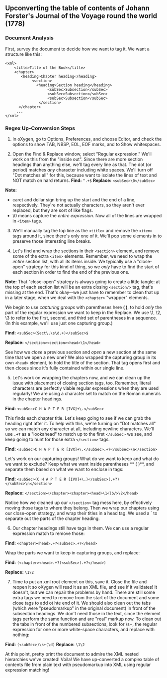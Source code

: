 ## Upconverting the table of contents of Johann Forster's Journal of the Voyage round the world (1778)

### Document Analysis

First, survey the document to decide how we want to tag it. We want a structure like this:
````
<xml>
    <title>Title of the Book</title>
    <chapter>
       <heading>Chapter heading</heading>
            <section>
              <heading>Section heading</heading>
                   <subSec>Subsection</subSec>
                   <subSec>Subsection</subSec>
                   <subSec>Subsection</subSec>
               </section>
      </chapter>
     ...   
</xml>
````
### Regex Up-Conversion Steps

1. In oXygen, go to Options, Preferences, and choose Editor, and check the options to show TAB, NBSP, EOL, EOF marks, and to Show whitespaces.  

2. Open the Find & Replace window, select "Regular expression." We'll work on this from the "inside out". Since there are more section headings than anything else, we'll tag every line as that. The dot (or period) matches *any* character including white spaces. We'll turn off "Dot matches all" for this, because want to isolate the lines of text and NOT match on hard returns.
**Find:** `^.+$`
**Replace:** `<subSec>\0</subSec>`
  
**Note:** 
* caret and dollar sign bring up the start and the end of a line, respectively. They're not actually characters, so they aren't ever replaced, but they are sort of like flags. 
* \0 means capture the *entire expression*. 
Now all of the lines are wrapped in `<item>` tags.   

3. We'll manually tag the top line as the `<title>` and remove the `<item>` tags around it, since there's only one of it. We'll pop some <lb/> elements in to preserve those interesting line breaks.  

4. Let's find and wrap the sections in their `<section>` element, and remove some of the extra `<item>` elements. Remember, we need to wrap the *entire* section list, with all its items inside. We typically use a "close-open" strategy for this kind of thing, so we *only* have to find the start of each section in order to find the end of the previous one.   

**Note:** That "close-open" strategy is always going to create a little tangle: at the top of each section list will be an extra closing `<section/>` tag, that's missing at the end. That's okay--we just have to remember to clean that up in a later stage, when we deal with the `<chapter>` "wrapper" elements.

We begin to use *capturing groups* with parentheses here **( )**, to hold *only* the part of the regular expression we want to keep in the Replace. We use \1, \2, \3 to refer to the first, second, and third set of parentheses in a sequence. (In this example, we'll use just one capturing group.)

**Find:** `<subSec>(Sect\.\s\d.+)</subSec>$`

**Replace:** `</section><section><head>\1</head>`

 See how we *close* a previous section and *open* a new section at the same time that we open a new one? We also wrapped the capturing group in its own `<head>` element, to hold the title of the section. That tag opens first and then closes since it's fully contained within our single line.
 
5. Let's work on wrapping the chapters now, and we can clean up the issue with placement of closing section tags, too. Remember, literal characters are perfectly viable regular expressions when they are used regularly! We are using a character set to match on the Roman numerals in the chapter headings.

**Find:** `<subSec>C H A P T E R [IVX]+\.</subSec>`

This finds each chapter title. Let's keep going to see if we can grab the heading right after it. To help with this, we're turning on "Dot matches all" so we can match any character at all, including newline characters. We'll use **`.+?`** as a "lookahead" to match up to the first `</subSec>` we see, and keep going to hunt for those extra `</section>` tags. 

**Find:** 
`<subSec>C H A P T E R [IVX]+\.</subSec>.+?</subSec>\n</section>`

Let's work on our capturing groups! What do we want to keep and what do we want to exclude? Keep what we want inside parentheses ** (  )**, and separate them based on what we want to enclose in tags:

**Find:** 
`<subSec>(C H A P T E R [IVX]+\.)</subSec>(.+?)</subSec>\n</section>`

**Replace:** `</section></chapter><chapter><head>\1<lb/>\2</head>`

Notice how we cleaned up our `</section>` tag mess here, by effectively moving those tags to where they belong. Then we wrap our chapters using our close-open strategy, and wrap their titles in a head tag. We used a `<lb/> to separate out the parts of the chapter heading.

6. Our chapter headings still have <subSec> tags in them. We can use a regular expression match to remove those:

**Find:** `<chapter><head>.+?<subSec>.+?</head>`

Wrap the parts we want to keep in capturing groups, and replace:

**Find:** `(<chapter><head>.+?)<subSec>(.+?</head>)`

**Replace:** `\1\2`

7. Time to put an xml root element on this, save it. 
Close the file and reopen it so oXygen will read it as an XML file, and see if it validates! 
It doesn't, but we can repair the problems by hand. There are still some extra tags we need to remove from the start of the document and some close tags to add ot hte end of it. 
We should also clean out the tabs (which were "pseudomarkup" in the original document) in front of the subsection headings. 
We don't need those in the text, since the element tags perform the same function and are "real" markup now. 
To clean out the tabs in front of the numbered subsections, look for \s+, the regular expression for one or more white-space characters, and replace with nothing:

**Find:** `(<subSec>)\s+(\d)`
**Replace:** `\1\2`

At this point, pretty print the document to admire the XML nested hierarchies we've created!
Voila! We have up-converted a complex table of contents file from plain text with pseudomarkup into XML using regular expression matching! 

